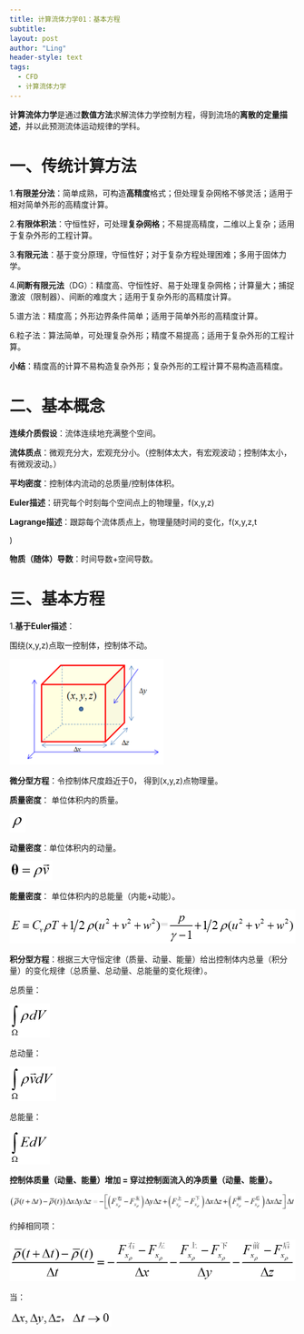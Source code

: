 ```yaml
---
title: 计算流体力学01：基本方程
subtitle: 
layout: post
author: "Ling"
header-style: text
tags:
  - CFD
  - 计算流体力学
---
```


**计算流体力学**是通过**数值方法**求解流体力学控制方程，得到流场的**离散的定量描述**，并以此预测流体运动规律的学科。

# 一、传统计算方法

1.**有限差分法**：简单成熟，可构造**高精度**格式；但处理复杂网格不够灵活；适用于相对简单外形的高精度计算。

2.**有限体积法**：守恒性好，可处理**复杂网格**；不易提高精度，二维以上复杂；适用于复杂外形的工程计算。

3.**有限元法**：基于变分原理，守恒性好；对于复杂方程处理困难；多用于固体力学。

4.**间断有限元法**（DG）：精度高、守恒性好、易于处理复杂网格；计算量大；捕捉激波（限制器）、间断的难度大；适用于复杂外形的高精度计算。

5.谱方法：精度高；外形边界条件简单；适用于简单外形的高精度计算。

6.粒子法：算法简单，可处理复杂外形；精度不易提高；适用于复杂外形的工程计算。

**小结**：精度高的计算不易构造复杂外形；复杂外形的工程计算不易构造高精度。

# 二、基本概念

**连续介质假设**：流体连续地充满整个空间。

**流体质点**：微观充分大，宏观充分小。（控制体太大，有宏观波动；控制体太小，有微观波动。）

**平均密度**：控制体内流动的总质量/控制体体积。

**Euler描述**：研究每个时刻每个空间点上的物理量，f(x,y,z)

**Lagrange描述**：跟踪每个流体质点上，物理量随时间的变化，f(x,y,z,t

)

**物质（随体）导数**：时间导数+空间导数。

# 三、基本方程

1.**基于Euler描述**：

围绕(x,y,z)点取一控制体，控制体不动。

<img src="https://github.com/VistaLing/VistaLing.github.io/blob/master/img/2023/09/2023-09-22-001.png?raw=true" style="zoom: 100%;" />

**微分型方程**：令控制体尺度趋近于0， 得到(x,y,z)点物理量。

**质量密度**： 单位体积内的质量。

<img src="https://github.com/VistaLing/VistaLing.github.io/blob/master/img/2023/09/2023-09-22-008.png?raw=true" style="zoom: 60%;" />

**动量密度**：单位体积内的动量。

<img src="https://github.com/VistaLing/VistaLing.github.io/blob/master/img/2023/09/2023-09-22-009.png?raw=true" style="zoom: 60%;" />

**能量密度**： 单位体积内的总能量（内能+动能）。

<img src="https://github.com/VistaLing/VistaLing.github.io/blob/master/img/2023/09/2023-09-22-010.png?raw=true" style="zoom: 60%;" />

**积分型方程**：根据三大守恒定律（质量、动量、能量）给出控制体内总量（积分量）的变化规律（总质量、总动量、总能量的变化规律）。

总质量：

<img src="https://github.com/VistaLing/VistaLing.github.io/blob/master/img/2023/09/2023-09-22-011.png?raw=true" style="zoom: 60%;" />

总动量：

<img src="https://github.com/VistaLing/VistaLing.github.io/blob/master/img/2023/09/2023-09-22-012.png?raw=true" style="zoom: 60%;" />

总能量：

<img src="https://github.com/VistaLing/VistaLing.github.io/blob/master/img/2023/09/2023-09-22-013.png?raw=true" style="zoom: 60%;" />

**控制体质量（动量、能量）增加 = 穿过控制面流入的净质量（动量、能量）。**

<img src="https://github.com/VistaLing/VistaLing.github.io/blob/master/img/2023/09/2023-09-22-002.png?raw=true" style="zoom: 80%;" />

约掉相同项：

<img src="https://github.com/VistaLing/VistaLing.github.io/blob/master/img/2023/09/2023-09-22-003.png?raw=true" style="zoom: 70%;" />

当：

<img src="https://github.com/VistaLing/VistaLing.github.io/blob/master/img/2023/09/2023-09-22-004.png?raw=true" style="zoom: 90%;" />
